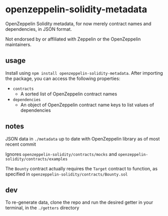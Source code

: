 # openzeppelin-solidity-metadata
OpenZeppelin Solidity metadata, for now merely contract names and dependencies, in JSON format.

Not endorsed by or affiliated with Zeppelin or the OpenZeppelin maintainers.

## usage
Install using `npm install openzeppelin-solidity-metadata`. After importing the package, you can access the following properties:
- `contracts`
    - A sorted list of OpenZeppelin contract names
- `dependencies`
    - An object of OpenZeppelin contract name keys to list values of dependencies

## notes
JSON data in `./metadata` up to date with OpenZeppelin library as of most recent commit

Ignores `openzeppelin-solidity/contracts/mocks` and `openzeppelin-solidity/contracts/examples`

The `Bounty` contract actually requires the `Target` contract to function, as specified in `openzeppelin-solidity/contracts/Bounty.sol`

## dev
To re-generate data, clone the repo and run the desired getter in your terminal, in the `./getters` directory
